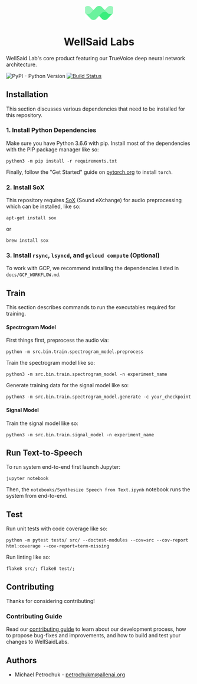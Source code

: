 
<p align="center"><img width="15%" src="logo.png" /></p>

<h1 align="center">WellSaid Labs</h3>

WellSaid Lab's core product featuring our TrueVoice deep neural network architecture.

![PyPI - Python Version](https://img.shields.io/badge/python-3.6-blue.svg)
[![Build Status](https://travis-ci.com/AI2Incubator/WellSaidLabs.svg?token=xKbC739Gn2ssU4AStE7z&branch=master)](https://travis-ci.com/AI2Incubator/WellSaidLabs)

## Installation

This section discusses various dependencies that need to be installed for this repository.

### 1. Install Python Dependencies

Make sure you have Python 3.6.6 with pip. Install most of the dependencies with the PIP package
manager like so:

    python3 -m pip install -r requirements.txt

Finally, follow the "Get Started" guide on [pytorch.org](pytorch.org) to install ``torch``.

### 2. Install SoX

This repository requires [SoX](http://sox.sourceforge.net/) (Sound eXchange) for audio preprocessing
which can be installed, like so:

    apt-get install sox

or

    brew install sox

### 3. Install ``rsync``, ``lsyncd``, and ``gcloud compute`` (Optional)

To work with GCP, we recommend installing the dependencies listed in ``docs/GCP_WORKFLOW.md``.

## Train

This section describes commands to run the executables required for training.

#### Spectrogram Model

First things first, preprocess the audio via:

    python -m src.bin.train.spectrogram_model.preprocess

Train the spectrogram model like so:

    python3 -m src.bin.train.spectrogram_model -n experiment_name

Generate training data for the signal model like so:

    python3 -m src.bin.train.spectrogram_model.generate -c your_checkpoint

#### Signal Model

Train the signal model like so:

    python3 -m src.bin.train.signal_model -n experiment_name

## Run Text-to-Speech

To run system end-to-end first launch Jupyter:

    jupyter notebook

Then, the ``notebooks/Synthesize Speech from Text.ipynb`` notebook runs the system from end-to-end.

## Test

Run unit tests with code coverage like so:

    python -m pytest tests/ src/ --doctest-modules --cov=src --cov-report html:coverage --cov-report=term-missing

Run linting like so:

    flake8 src/; flake8 test/;

## Contributing

Thanks for considering contributing!

### Contributing Guide

Read our
[contributing guide](https://github.com/AI2Incubator/WellSaidLabs/blob/master/docs/CONTRIBUTING.md)
to learn about our development process, how to propose bug-fixes and improvements, and how to build
and test your changes to WellSaidLabs.

## Authors

* Michael Petrochuk - petrochukm@allenai.org
